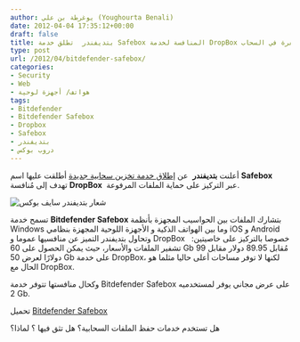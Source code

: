 ```yaml
---
author: يوغرطة بن علي (Youghourta Benali)
date: 2012-04-04 17:35:12+00:00
draft: false
title: بتديفندر  تطلق خدمة Safebox المنافسة لخدمة DropBox لحفظ ملفاتك مُشفرة في السحاب
type: post
url: /2012/04/bitdefender-safebox/
categories:
- Security
- Web
- هواتف/ أجهزة لوحية
tags:
- Bitdefender
- Bitdefender Safebox
- Dropbox
- Safebox
- بتديفندر
- دروب بوكس
---
```


أعلنت **بتديفندر**  عن [إطلاق خدمة تخزين سحابية جديدة](http://www.bitdefenderme.com/news/%D8%A8%D8%AA%D8%AF%D9%8A%D9%81%D9%86%D8%AF%D8%B1-%D8%AA%D8%B7%D9%84%D9%82-%D9%88%D8%AD%D8%AF%D8%A7%D8%AA-%D8%A7%D9%84%D8%AA%D8%AE%D8%B2%D9%8A%D9%86-%D8%A7%D9%84%D8%B3%D8%AD%D8%A7%D8%A8%D9%8A%D8%A9-%D9%84%D8%A7%D8%AC%D9%87%D8%B2%D8%A9-%D8%A7%D9%84%D9%83%D9%85%D8%A8%D9%88%D8%AA%D8%B1-%D9%88-%D8%A7%D9%84%D8%A7%D8%AC%D9%87%D8%B2%D8%A9-%D8%A7%D9%84%D8%B9%D8%A7%D9%85%D9%84%D8%A9-%D8%B9%D9%84%D9%89-%D9%86%D8%B8%D8%A7%D9%85-%D8%A7%D9%86%D8%AF%D8%B1%D9%88%D9%8A%D8%AF-2385.html) أطلقت عليها اسم **Safebox** تهدف إلى مُنافسة **DropBox**  عبر التركيز على حماية الملفات المرفوعة.




![شعار بتديفندر سايف بوكس](https://www.it-scoop.com/wp-content/uploads/2012/04/bitdefender-safebox-e1333560800690.png)





تسمح خدمة **Bitdefender Safebox** بتشارك الملفات بين الحواسيب المجهزة بأنظمة Windows وما بين الهواتف الذكية و الأجهزة اللوحية المجهزة بنظامي iOS و Android وتحاول بتديفندر التميز عن منافسيها عموما و DropBox   خصوصا بالتركيز على خاصيتين: تشفير الملفات والأسعار، حيث يمكن الحصول على 60 Gb مُقابل 89.95 دولار مقابل 99 دولارًا لعرض 50 Gb على خدمة DropBox، لكنها لا توفر مساحات أعلى حاليا مثلما هو الحال مع DropBox.




وكحال منافستها تتوفر خدمة Bitdefender Safebox على عرض مجاني يوفر لمستخدميه 2 Gb.




تحميل [Bitdefender Safebox](http://www.bitdefender.com/solutions/safebox.html)




هل تستخدم خدمات حفظ الملفات السحابية؟ هل تثق فيها ؟ لماذا؟
